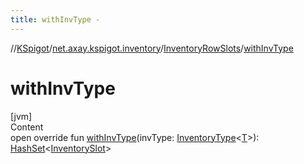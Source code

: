 ```yaml
---
title: withInvType -
---
```

//[KSpigot](../../index.md)/[net.axay.kspigot.inventory](../index.md)/[InventoryRowSlots](index.md)/[withInvType](with-inv-type.md)



# withInvType  
[jvm]  
Content  
open override fun [withInvType](with-inv-type.md)(invType: [InventoryType](../-inventory-type/index.md)<[T](index.md)>): [HashSet](https://docs.oracle.com/javase/8/docs/api/java/util/HashSet.html)<[InventorySlot](../-inventory-slot/index.md)>  



